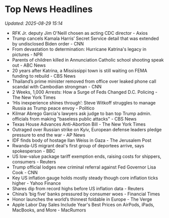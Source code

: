 # Top News Headlines

_Updated: 2025-08-29 15:14_

- RFK Jr. deputy Jim O'Neill chosen as acting CDC director - Axios
- Trump cancels Kamala Harris’ Secret Service detail that was extended by undisclosed Biden order - CNN
- From devastation to determination: Hurricane Katrina's legacy in pictures - NPR
- Parents of children killed in Annunciation Catholic school shooting speak out - ABC News
- 20 years after Katrina, a Mississippi town is still waiting on FEMA funding to rebuild - CBS News
- Thailand’s prime minister removed from office over leaked phone call scandal with Cambodian strongman - CNN
- 2 Weeks, 1,000 Arrests: How a Surge of Feds Changed D.C. Policing - The New York Times
- ‘His inexperience shines through’: Steve Witkoff struggles to manage Russia as Trump peace envoy - Politico
- Kilmar Abrego Garcia's lawyers ask judge to ban top Trump admin. officials from making "baseless public attacks" - CBS News
- Texas House Advances Anti-Abortion Bill - The New York Times
- Outraged over Russian strike on Kyiv, European defense leaders pledge pressure to end the war - AP News
- IDF finds body of hostage Ilan Weiss in Gaza - The Jerusalem Post
- Rwanda-US migrant deal's first group of deportees arrive, says spokesperson - BBC
- US low-value package tariff exemption ends, raising costs for shippers, consumers - Reuters
- Trump official lodges new criminal referral against Fed Governor Lisa Cook - CNN
- Key US inflation gauge holds mostly steady though core inflation ticks higher - Yahoo Finance
- Shares dip from record highs before US inflation data - Reuters
- China’s ‘big five’ banks pressured by consumer woes - Financial Times
- Honor launches the world’s thinnest foldable in Europe - The Verge
- Apple Labor Day Sales Include Year's Best Prices on AirPods, iPads, MacBooks, and More - MacRumors